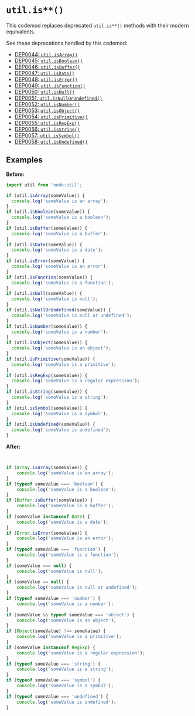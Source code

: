 # `util.is**()`

This codemod replaces deprecated `util.is**()` methods with their modern equivalents.

See these deprecations handled by this codemod:
- [DEP0044: `util.isArray()`](https://nodejs.org/docs/latest/api/deprecations.html#DEP0044)
- [DEP0045: `util.isBoolean()`](https://nodejs.org/docs/latest/api/deprecations.html#dep0045-utilisboolean)
- [DEP0046: `util.isBuffer()`](https://nodejs.org/docs/latest/api/deprecations.html#dep0046-utilisbuffer)
- [DEP0047: `util.isDate()`](https://nodejs.org/docs/latest/api/deprecations.html#dep0047-utilisdate)
- [DEP0048: `util.isError()`](https://nodejs.org/docs/latest/api/deprecations.html#dep0048-utiliserror)
- [DEP0049: `util.isFunction()`](https://nodejs.org/docs/latest/api/deprecations.html#dep0049-utilisfunction)
- [DEP0050: `util.isNull()`](https://nodejs.org/docs/latest/api/deprecations.html#dep0050-utilisnull)
- [DEP0051: `util.isNullOrUndefined()`](https://nodejs.org/docs/latest/api/deprecations.html#dep0051-utilisnullorundefined)
- [DEP0052: `util.isNumber()`](https://nodejs.org/docs/latest/api/deprecations.html#dep0052-utilisnumber)
- [DEP0053: `util.isObject()`](https://nodejs.org/docs/latest/api/deprecations.html#dep0053-utilisobject)
- [DEP0054: `util.isPrimitive()`](https://nodejs.org/docs/latest/api/deprecations.html#dep0054-utilisprimitive)
- [DEP0055: `util.isRegExp()`](https://nodejs.org/docs/latest/api/deprecations.html#dep0055-utilisregexp)
- [DEP0056: `util.isString()`](https://nodejs.org/docs/latest/api/deprecations.html#dep0056-utilisstring)
- [DEP0057: `util.isSymbol()`](https://nodejs.org/docs/latest/api/deprecations.html#dep0057-utilissymbol)
- [DEP0058: `util.isUndefined()`](https://nodejs.org/docs/latest/api/deprecations.html#dep0058-utilisundefined)

## Examples

**Before:**

```js
import util from 'node:util';

if (util.isArray(someValue)) {
  console.log('someValue is an array');
}
if (util.isBoolean(someValue)) {
  console.log('someValue is a boolean');
}
if (util.isBuffer(someValue)) {
  console.log('someValue is a buffer');
}
if (util.isDate(someValue)) {
  console.log('someValue is a date');
}
if (util.isError(someValue)) {
  console.log('someValue is an error');
}
if (util.isFunction(someValue)) {
  console.log('someValue is a function');
}
if (util.isNull(someValue)) {
  console.log('someValue is null');
}
if (util.isNullOrUndefined(someValue)) {
  console.log('someValue is null or undefined');
}
if (util.isNumber(someValue)) {
  console.log('someValue is a number');
}
if (util.isObject(someValue)) {
  console.log('someValue is an object');
}
if (util.isPrimitive(someValue)) {
  console.log('someValue is a primitive');
}
if (util.isRegExp(someValue)) {
  console.log('someValue is a regular expression');
}
if (util.isString(someValue)) {
  console.log('someValue is a string');
}
if (util.isSymbol(someValue)) {
  console.log('someValue is a symbol');
}
if (util.isUndefined(someValue)) {
  console.log('someValue is undefined');
}
```

**After:**

```js


if (Array.isArray(someValue)) {
	console.log('someValue is an array');
}
if (typeof someValue === 'boolean') {
	console.log('someValue is a boolean');
}
if (Buffer.isBuffer(someValue)) {
	console.log('someValue is a buffer');
}
if (someValue instanceof Date) {
	console.log('someValue is a date');
}
if (Error.isError(someValue)) {
	console.log('someValue is an error');
}
if (typeof someValue === 'function') {
	console.log('someValue is a function');
}
if (someValue === null) {
	console.log('someValue is null');
}
if (someValue == null) {
	console.log('someValue is null or undefined');
}
if (typeof someValue === 'number') {
	console.log('someValue is a number');
}
if (someValue && typeof someValue === 'object') {
	console.log('someValue is an object');
}
if (Object(someValue) !== someValue) {
	console.log('someValue is a primitive');
}
if (someValue instanceof RegExp) {
	console.log('someValue is a regular expression');
}
if (typeof someValue === 'string') {
	console.log('someValue is a string');
}
if (typeof someValue === 'symbol') {
	console.log('someValue is a symbol');
}
if (typeof someValue === 'undefined') {
	console.log('someValue is undefined');
}

```
